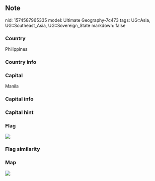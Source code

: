 ## Note
nid: 1574587965335
model: Ultimate Geography-7c473
tags: UG::Asia, UG::Southeast_Asia, UG::Sovereign_State
markdown: false

### Country
Philippines

### Country info


### Capital
Manila

### Capital info


### Capital hint


### Flag
<img src="ug-flag-philippines.svg">

### Flag similarity


### Map
<img src="ug-map-philippines.png">
